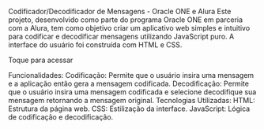 Codificador/Decodificador de Mensagens - Oracle ONE e Alura
Este projeto, desenvolvido como parte do programa Oracle ONE em parceria com a Alura, tem como objetivo criar um aplicativo web simples e intuitivo para codificar e decodificar mensagens utilizando JavaScript puro. A interface do usuário foi construída com HTML e CSS.

Toque para acessar

Funcionalidades:
Codificação: Permite que o usuário insira uma mensagem e a aplicação então gera a mensagem codificada.
Decodificação: Permite que o usuário insira uma mensagem codificada e selecione decodifique sua mensagem retornando a mensagem original.
Tecnologias Utilizadas:
HTML: Estrutura da página web.
CSS: Estilização da interface.
JavaScript: Lógica de codificação e decodificação.
